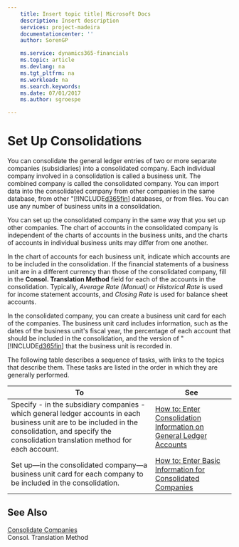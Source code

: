 ```yaml
---
    title: Insert topic title| Microsoft Docs
    description: Insert description
    services: project-madeira
    documentationcenter: ''
    author: SorenGP

    ms.service: dynamics365-financials
    ms.topic: article
    ms.devlang: na
    ms.tgt_pltfrm: na
    ms.workload: na
    ms.search.keywords:
    ms.date: 07/01/2017
    ms.author: sgroespe

---
```

# Set Up Consolidations
You can consolidate the general ledger entries of two or more separate companies \(subsidiaries\) into a consolidated company. Each individual company involved in a consolidation is called a business unit. The combined company is called the consolidated company. You can import data into the consolidated company from other companies in the same database, from other "[!INCLUDE[d365fin](../../includes/d365fin_md.md)] databases, or from files. You can use any number of business units in a consolidation.  
  
 You can set up the consolidated company in the same way that you set up other companies. The chart of accounts in the consolidated company is independent of the charts of accounts in the business units, and the charts of accounts in individual business units may differ from one another.  
  
 In the chart of accounts for each business unit, indicate which accounts are to be included in the consolidation. If the financial statements of a business unit are in a different currency than those of the consolidated company, fill in the **Consol. Translation Method** field for each of the accounts in the consolidation. Typically, *Average Rate \(Manual\)* or *Historical Rate* is used for income statement accounts, and *Closing Rate* is used for balance sheet accounts.  
  
 In the consolidated company, you can create a business unit card for each of the companies. The business unit card includes information, such as the dates of the business unit's fiscal year, the percentage of each account that should be included in the consolidation, and the version of "[!INCLUDE[d365fin](../../includes/d365fin_md.md)] that the business unit is recorded in.  
  
 The following table describes a sequence of tasks, with links to the topics that describe them. These tasks are listed in the order in which they are generally performed.  
  
|**To**|**See**|  
|------------|-------------|  
|Specify - in the subsidiary companies - which general ledger accounts in each business unit are to be included in the consolidation, and specify the consolidation translation method for each account.|[How to: Enter Consolidation Information on General Ledger Accounts](../how-to-enter-consolidation-information-on-general-ledger-accounts.md)|  
|Set up—in the consolidated company—a business unit card for each company to be included in the consolidation.|[How to: Enter Basic Information for Consolidated Companies](../how-to-enter-basic-information-for-consolidated-companies.md)|  
  
## See Also  
 [Consolidate Companies](../consolidate-companies.md)   
 Consol. Translation Method